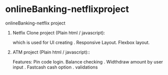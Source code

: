 # onlineBanking-netflixproject


onlineBanking-netflix project 

1) Netfix Clone project (Plain html / javascript):
   
   which is used for UI creating .
   Responsive Layout.
   Flexbox layout.

2) ATM project (Plain html / javascript)::
   
   Features: Pin code login. Balance checking . Widthdraw amount by user input . Fastcash cash option . validations
